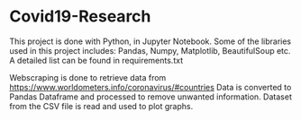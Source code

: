 # Covid19-Research

This project is done with Python, in Jupyter Notebook. Some of the libraries used in this project includes: Pandas, Numpy, Matplotlib, BeautifulSoup etc.
A detailed list can be found in requirements.txt

Webscraping is done to retrieve data from https://www.worldometers.info/coronavirus/#countries
Data is converted to Pandas Dataframe and processed to remove unwanted information. Dataset from the CSV file is read and used to plot graphs.
